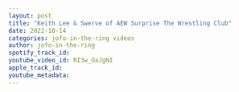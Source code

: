 ```yaml
---
layout: post
title: "Keith Lee & Swerve of AEW Surprise The Wrestling Club"
date: 2022-10-14
categories: jofo-in-the-ring videos
author: jofo-in-the-ring
spotify_track_id: 
youtube_video_id: RI3w_OaJgNI
apple_track_id: 
youtube_metadata: 
---
```

